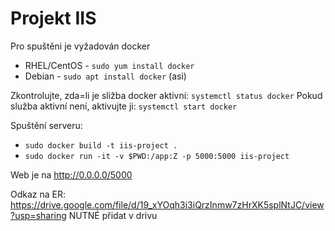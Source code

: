 # Projekt IIS

Pro spuštěni je vyžadován docker
 - RHEL/CentOS - `sudo yum install docker`
 - Debian - `sudo apt install docker` (asi)
 
Zkontrolujte, zda=li je sližba docker aktivní: `systemctl status docker`
Pokud služba aktivní není, aktivujte ji: `systemctl start docker`

Spuštění serveru:
 - `sudo docker build -t iis-project .`
 - `sudo docker run -it -v $PWD:/app:Z -p 5000:5000 iis-project`

Web je na http://0.0.0.0/5000

Odkaz na ER:
https://drive.google.com/file/d/19_xYOqh3i3iQrzInmw7zHrXK5splNtJC/view?usp=sharing
NUTNÉ přidat v drivu

